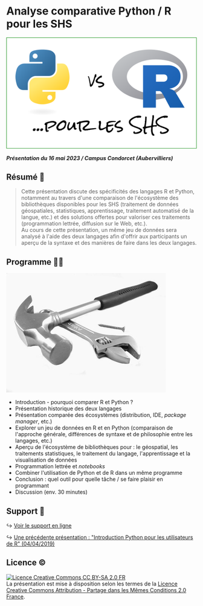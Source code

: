 # Analyse comparative Python / R pour les SHS

![](images/logo-python-vs-r.png)

_**Présentation du 16 mai 2023 / Campus Condorcet (Aubervilliers)**_


## Résumé :page_with_curl:

> Cette présentation discute des spécificités des langages R et Python, notamment au travers d'une comparaison de l'écosystème des bibliothèques disponibles pour les SHS (traitement de données géospatiales, statistiques, apprentissage, traitement automatisé de la langue, etc.) et des solutions offertes pour valoriser ces traitements (programmation lettrée, diffusion sur le Web, etc.).  
Au cours de cette présentation, un même jeu de données sera analysé à l'aide des deux langages afin d'offrir aux participants un aperçu de la syntaxe et des manières de faire dans les deux langages.

## Programme :hammer::wrench:

![](images/tools-gca0e8252a_640.jpg)

- Introduction - pourquoi comparer R et Python ?
- Présentation historique des deux langages
- Présentation comparée des écosystèmes (distribution, IDE, *package manager*, etc.)
- Explorer un jeu de données en R et en Python (comparaison de l'approche générale, différences de syntaxe et de philosophie entre les langages, etc.)
- Aperçu de l'écosystème de bibliothèques pour : le géospatial, les traitements statistiques, le traitement du langage, l'apprentissage et la visualisation de données
- Programmation lettrée et *notebooks*
- Combiner l'utilisation de Python et de R dans un même programme
- Conclusion : quel outil pour quelle tâche / se faire plaisir en programmant
- Discussion (env. 30 minutes)

## Support :open_file_folder:

↪ [Voir le support en ligne](https://mthh.github.io/presentation-python-r-shs/)

↪ [Une précédente présentation : "Introduction Python pour les utilisateurs de R" (04/04/2019)](https://mthh.github.io/RUSS_190404/)


## Licence :copyright:

<a rel="license" href="http://creativecommons.org/licenses/by-sa/2.0/fr/"><img alt="Licence Creative Commons CC BY-SA 2.0 FR" style="border-width:0" src="https://i.creativecommons.org/l/by-sa/2.0/fr/88x31.png" /></a><br />La présentation est mise à disposition selon les termes de la <a rel="license" href="http://creativecommons.org/licenses/by-sa/2.0/fr/">Licence Creative Commons Attribution - Partage dans les Mêmes Conditions 2.0 France</a>.
